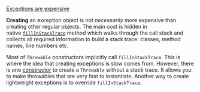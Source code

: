 [Exceptions are expensive](https://stackoverflow.com/questions/36343209/which-part-of-throwing-an-exception-is-expensive)



**Creating** an exception object is not _necessarily_ more expensive than creating other regular objects. The main cost is hidden in native [`fillInStackTrace`](http://docs.oracle.com/javase/8/docs/api/java/lang/Throwable.html#fillInStackTrace--) method which walks through the call stack and collects all required information to build a stack trace: classes, method names, line numbers etc.

Most of `Throwable` constructors implicitly call `fillInStackTrace`. This is where the idea that creating exceptions is slow comes from. However, there is one [constructor](http://docs.oracle.com/javase/8/docs/api/java/lang/Throwable.html#Throwable-java.lang.String-java.lang.Throwable-boolean-boolean-) to create a `Throwable` without a stack trace. It allows you to make throwables that are very fast to instantiate. Another way to create lightweight exceptions is to override `fillInStackTrace`.